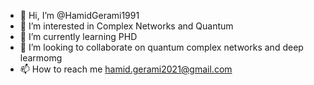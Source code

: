 - 👋 Hi, I’m @HamidGerami1991
- 👀 I’m interested in Complex Networks and Quantum 
- 🌱 I’m currently learning PHD
- 💞️ I’m looking to collaborate on quantum complex networks and deep learmomg
- 📫 How to reach me hamid.gerami2021@gmail.com

<!---
HamidGerami1991/HamidGerami1991 is a ✨ special ✨ repository because its `README.md` (this file) appears on your GitHub profile.
You can click the Preview link to take a look at your changes.
--->
